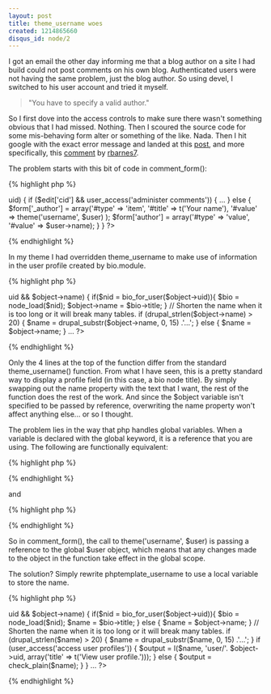 ```yaml
--- 
layout: post
title: theme_username woes
created: 1214865660
disqus_id: node/2
---
```

I got an email the other day informing me that a blog author on a site I had build could not post comments on his own blog. Authenticated users were not having the same problem, just the blog author. So using devel, I switched to his user account and tried it myself.

<blockquote>"You have to specify a valid author."</blockquote>

So I first dove into the access controls to make sure there wasn't something obvious that I had missed. Nothing. Then I scoured the source code for some mis-behaving form alter or something of the like. Nada. Then I hit google with the exact error message and landed at this <a href="http://drupal.org/node/47308">post</a>, and more specifically, this <a href="http://drupal.org/node/47308#comment-832715">comment</a> by <a href="http://drupal.org/user/227816">rbarnes7</a>.

The problem starts with this bit of code in comment_form():

{% highlight php %}
<?php
function comment_form($edit, $title = NULL) {
  global $user;
  ...
  if ($user->uid) {
    if ($edit['cid'] && user_access('administer comments')) {
      ...
    }
    else {
      $form['_author'] = array('#type' => 'item', '#title' => t('Your name'), '#value' => theme('username', $user)
      );
      $form['author'] = array('#type' => 'value', '#value' => $user->name);
    }
  }
?>
{% endhighlight %}

In my theme I had overridden theme_username to make use of information in the user profile created by bio.module.

{% highlight php %}
<?php
function phptemplate_username($object) {
  if ($object->uid && $object->name) {
    if($nid = bio_for_user($object->uid)){
      $bio = node_load($nid);
      $object->name = $bio->title;
    }

    // Shorten the name when it is too long or it will break many tables.
    if (drupal_strlen($object->name) > 20) {
      $name = drupal_substr($object->name, 0, 15) .'...';
    }
    else {
      $name = $object->name;
    }
    ...
?>
{% endhighlight %}

Only the 4 lines at the top of the function differ from the standard theme_username() function. From what I have seen, this is a pretty standard way to display a profile field (in this case, a bio node title). By simply swapping out the name property with the text that I want, the rest of the function does the rest of the work. And since the $object variable isn't specified to be passed by reference, overwriting the name property won't affect anything else... or so I thought.

The problem lies in the way that php handles global variables. When a variable is declared with the global keyword, it is a reference that you are using. The following are functionally equivalent:

{% highlight php %}
<?php
  global $user;
?>
{% endhighlight %}

and

{% highlight php %}
<?php
  $user = & $GLOBALS['user'];
?>
{% endhighlight %}

So in comment_form(), the call to theme('username', $user) is passing a reference to the global $user object, which means that any changes made to the object in the function take effect in the global scope.

The solution? Simply rewrite phptemplate_username to use a local variable to store the name.

{% highlight php %}
<?php
function phptemplate_username($object) {
  if ($object->uid && $object->name) {
    if($nid = bio_for_user($object->uid)){
      $bio = node_load($nid);
      $name = $bio->title;
    }
    else {
      $name = $object->name;
    }
   
    // Shorten the name when it is too long or it will break many tables.
    if (drupal_strlen($name) > 20) {
      $name = drupal_substr($name, 0, 15) .'...';
    }
    if (user_access('access user profiles')) {
      $output = l($name, 'user/'. $object->uid, array('title' => t('View user profile.')));
    }
    else {
      $output = check_plain($name);
    }
  }
  ...
?>
{% endhighlight %}
